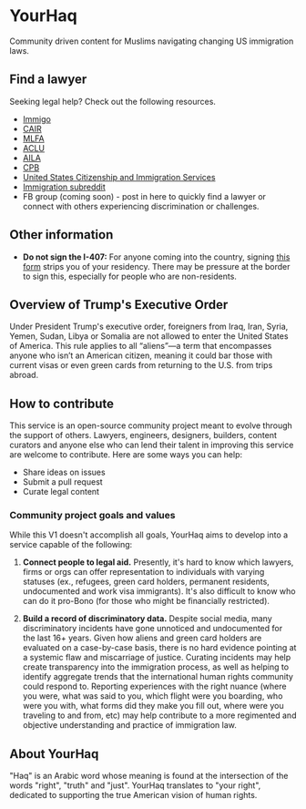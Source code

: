 # YourHaq
Community driven content for Muslims navigating changing US immigration laws.

## Find a lawyer
Seeking legal help? Check out the following resources.

- [Immigo](https://itunes.apple.com/us/app/immigo/id891595380?mt=8)
- [CAIR](https://www.cair.com/)
- [MLFA](https://www.mlfa.org/)
- [ACLU](https://www.aclu.org/)
- [AILA](http://www.aila.org/)
- [CPB](https://www.cbp.gov/)
- [United States Citizenship and Immigration Services](https://www.uscis.gov/)
- [Immigration subreddit](https://www.reddit.com/r/immigration/)
- FB group (coming soon) - post in here to quickly find a lawyer or connect with others experiencing discrimination or challenges. 

## Other information
- **Do not sign the I-407:** For anyone coming into the country, signing [this form](https://www.uscis.gov/i-407) strips you of your residency. There may be pressure at the border to sign this, especially for people who are non-residents.

## Overview of Trump's Executive Order
Under President Trump's executive order, foreigners from Iraq, Iran, Syria, Yemen, Sudan, Libya or Somalia are not allowed to enter the United States of America. This rule applies to all “aliens”—a term that encompasses anyone who isn’t an American citizen, meaning it could bar those with current visas or even green cards from returning to the U.S. from trips abroad. 

## How to contribute
This service is an open-source community project meant to evolve through the support of others. Lawyers, engineers, designers, builders, content curators and anyone else who can lend their talent in improving this service are welcome to contribute. Here are some ways you can help:

- Share ideas on issues
- Submit a pull request
- Curate legal content

### Community project goals and values

While this V1 doesn't accomplish all goals, YourHaq aims to develop into a service capable of the following:

1. **Connect people to legal aid.** Presently, it's hard to know which lawyers, firms or orgs can offer representation to individuals with varying statuses (ex., refugees, green card holders, permanent residents, undocumented and work visa immigrants). It's also difficult to know who can do it pro-Bono (for those who might be financially restricted).

2. **Build a record of discriminatory data.** Despite social media, many discriminatory incidents have gone unnoticed and undocumented for the last 16+ years. Given how aliens and green card holders are evaluated on a case-by-case basis, there is no hard evidence pointing at a systemic flaw and miscarriage of justice. Curating incidents may help create transparency into the immigration process, as well as helping to identify aggregate trends that the international human rights community could respond to. Reporting experiences with the right nuance (where you were, what was said to you, which flight were you boarding, who were you with, what forms did they make you fill out, where were you traveling to and from, etc) may help contribute to a more regimented and objective understanding and practice of immigration law.

## About YourHaq
"Haq" is an Arabic word whose meaning is found at the intersection of the words "right", "truth" and "just". YourHaq translates to "your right", dedicated to supporting the true American vision of human rights. 
